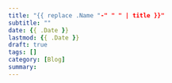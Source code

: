 ```yaml
---
title: "{{ replace .Name "-" " " | title }}"
subtitle: ""
date: {{ .Date }}
lastmod: {{ .Date }}
draft: true
tags: []
category: [Blog]
summary: 
---
```

